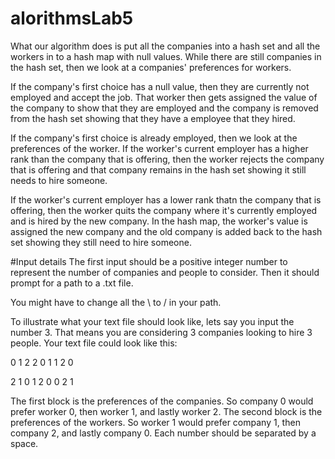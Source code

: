 # alorithmsLab5

What our algorithm does is put all the companies into a hash set and all the workers in to a hash map with null values.
While there are still companies in the hash set, then we look at a companies' preferences for workers.

If the company's first choice has a null value, then they are currently not employed and accept the job.
That worker then gets assigned the value of the company to show that they are employed and the company is 
removed from the hash set showing that they have a employee that they hired.

If the company's first choice is already employed, then we look at the preferences of the worker.
If the worker's current employer has a higher rank than the company that is offering, then the worker rejects the 
company that is offering and that company remains in the hash set showing it still needs to hire someone.

If the worker's current employer has a lower rank thatn the company that is offering, then the worker quits the company
where it's currently employed and is hired by the new company. In the hash map, the worker's value is assigned the new company
and the old company is added back to the hash set showing they still need to hire someone.

#Input details
The first input should be a positive integer number to represent the number of companies and people to consider.
Then it should prompt for a path to a .txt file.

You might have to change all the \ to / in your path.
    
To illustrate what your text file should look like, lets say you input the number 3.
That means you are considering 3 companies looking to hire 3 people.
Your text file could look like this:

0 1 2
2 0 1
1 2 0

2 1 0
1 2 0
0 2 1

The first block is the preferences of the companies. So company 0 would prefer worker 0, then worker 1, and lastly worker 2.
The second block is the preferences of the workers. So worker 1 would prefer company 1, then company 2, and lastly company 0.
Each number should be separated by a space.